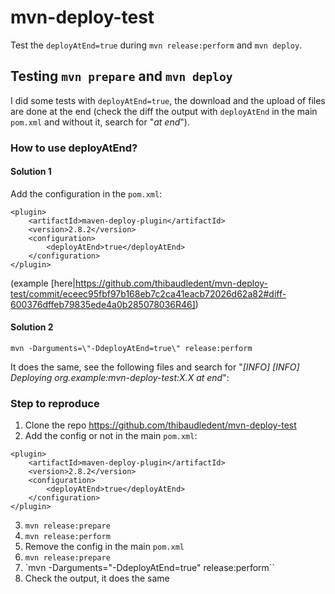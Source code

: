 # mvn-deploy-test
Test the `deployAtEnd=true` during `mvn release:perform` and `mvn deploy`.

## Testing `mvn prepare` and `mvn deploy`

I did some tests with `deployAtEnd=true`, the download and the upload of files are done at the end (check the diff the output with `deployAtEnd` in the main `pom.xml` and without it, search for "_at end_").

### How to use deployAtEnd?

#### Solution 1
Add the configuration in the `pom.xml`:
```
<plugin>
    <artifactId>maven-deploy-plugin</artifactId>
    <version>2.8.2</version>
    <configuration>
        <deployAtEnd>true</deployAtEnd>
    </configuration>
</plugin>
```

(example [here|https://github.com/thibaudledent/mvn-deploy-test/commit/eceec95fbf97b168eb7c2ca41eacb72026d62a82#diff-600376dffeb79835ede4a0b285078036R46])

#### Solution 2

```mvn -Darguments=\"-DdeployAtEnd=true\" release:perform```

It does the same, see the following files and search for "_[INFO] [INFO] Deploying org.example:mvn-deploy-test:X.X *at end*_":


### Step to reproduce

1) Clone the repo https://github.com/thibaudledent/mvn-deploy-test
2) Add the config or not in the main `pom.xml`:
```
<plugin>
    <artifactId>maven-deploy-plugin</artifactId>
    <version>2.8.2</version>
    <configuration>
        <deployAtEnd>true</deployAtEnd>
    </configuration>
</plugin>
```
3) `mvn release:prepare`
4) `mvn release:perform`
5) Remove the config in the main `pom.xml`
6) `mvn release:prepare`
7) `mvn -Darguments=\"-DdeployAtEnd=true\" release:perform``
8) Check the output, it does the same

